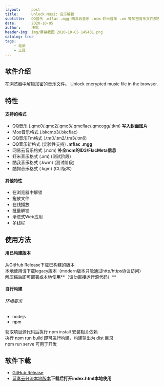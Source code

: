 ```yaml
---
layout:     post
title:      Unlock Music 音乐解锁
subtitle:   QQ音乐 .mflac .mgg 网易云音乐 .ncm 虾米音乐 .xm 等加密音乐文件解密转换
date:       2020-10-05
author:     浅唱
header-img: img/屏幕截图 2020-10-05 145431.png
catalog: true
tags:
    - 电脑
    - 工具
---
```



## 软件介绍
在浏览器中解锁加密的音乐文件。 Unlock encrypted music file in the browser.

## 特性

#### 支持的格式
+ QQ音乐 (.qmc0/.qmc2/.qmc3/.qmcflac/.qmcogg/.tkm) **写入封面图片**
+ Moo音乐格式 (.bkcmp3/.bkcflac)
+ QQ音乐Tm格式 (.tm0/.tm2/.tm3/.tm6)
+ QQ音乐新格式 (实验性支持) **.mflac** **.mgg**
+ 网易云音乐格式 (.ncm) **补全ncm的ID3/FlacMeta信息**
+ 虾米音乐格式 (.xm) (测试阶段)
+ 酷我音乐格式 (.kwm) (测试阶段)
+ 酷狗音乐格式 (.kgm) (CLI版本)
 
#### 其他特性
- 在浏览器中解锁
- 拖放文件
- 在线播放
- 批量解锁
- 渐进式Web应用
- 多线程

## 使用方法

#### 用已构建版本
从GitHub Release下载已构建的版本  
本地使用请下载legacy版本（modern版本只能通过http/https协议访问）  
解压缩后即可部署或本地使用**（请勿直接运行源代码）**  

#### 自行构建

###### 环境要求
- nodejs
- npm


获取项目源代码后执行 npm install 安装相关依赖  
执行 npm run build 即可进行构建，构建输出为 dist 目录  
npm run serve 可用于开发  

## 软件下载

- [GitHub Release](https://github.com/ix64/unlock-music/releases/latest)  
- [蓝奏云分流本地版本](https://www.lanzoux.com/iDMVsh6xxpe)**下载后打开index.html本地使用**  